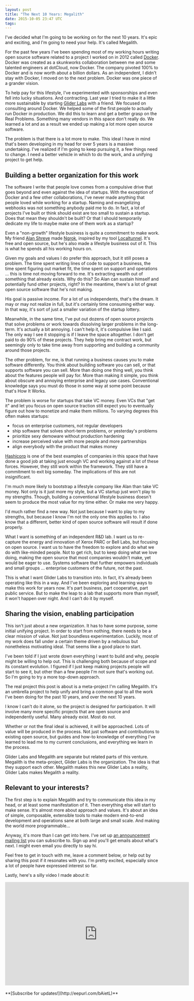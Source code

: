 ```yaml
---
layout: post
title: "The Next 10 Years: Megalith"
date: 2015-10-05 23:47 UTC
tags:
---
```

I've decided what I'm going to be working on for the next 10 years. It's epic and exciting, and I'm going to need your help. It's called Megalith.

For the past few years I've been spending most of my working hours writing open source software related to a project I worked on in 2012 called [Docker](http://docker.com). Docker was created as a skunkworks collaboration between me and some talented engineers at dotCloud, now Docker. The company pivoted 100% to Docker and is now worth about a billion dollars. As an independent, I didn't stay with Docker, I moved on to the next problem. Docker was one piece of a grander vision.

To help pay for this lifestyle, I've experimented with sponsorships and even fell into lucky situations. And contracting. Last year I tried to make it a little more sustainable by starting [Glider Labs](http://gliderlabs.com) with a friend. We focused on consulting around Docker. We helped some of the first people to actually run Docker in production. We did this to learn and get a better grasp on the Real Problems. Something many vendors in this space don't really do. We learned a lot and as a result we ended up making a lot more open source software.

The problem is that there is a lot more to make. This ideal I have in mind that's been developing in my head for over 5 years is a massive undertaking. I've realized if I'm going to keep pursuing it, a few things need to change. I need a better vehicle in which to do the work, and a unifying project to get help.

## Building a better organization for this work

The software I write that people love comes from a compulsive drive that goes beyond and even against the idea of startups. With the exception of Docker and a few other collaborations, I've never made anything that people loved while working for a startup. Naming and evangelizing webhooks was not something anybody paid me to do. In fact, a lot of projects I've built or think should exist are too small to sustain a startup. Does that mean they shouldn't be built? Or that I should temporarily dedicate my life to maybe make one of them work as a startup?

Even a "non-growth" lifestyle business is quite a commitment to make work. My friend [Alan Shreve](https://inconshreveable.com/) made [Ngrok](https://ngrok.com/), inspired by my tool [Localtunnel](https://github.com/progrium/localtunnel). It's free and open source, but he's also made a lifestyle business out of it. This is what he spends all his working hours on.

Given my goals and values I do prefer this approach, but it still poses a problem. The time spent writing lines of code to support a business, the time spent figuring out market fit, the time spent on support and operations ... this is time not moving forward to me. It's extracting wealth out of something that already exists. Why do this? So Alan can sustain himself and potentially fund other projects, right? In the meantime, there's a lot of great open source software that he's not making.

His goal is passive income. For a lot of us independents, that's the dream. It may or may not realize in full, but it's certainly time consuming either way. In that way, it's sort of just a smaller variation of the startup lottery.

Meanwhile, in the same time, I've put out dozens of open source projects that solve problems or work towards dissolving larger problems in the long-term. It's actually a bit annoying. I can't help it, it's compulsive like I said. The only way I see it stopping is if I leave the space altogether. I don't get paid to do 90% of these projects. They help bring me contract work, but seemingly only to take time away from supporting and building a community around those projects.

The other problem, for me, is that running a business causes you to make software differently. You think about building software you can sell, or that supports software you can sell. More than doing one thing well, you think about the features people will pay for. More than making it simple, you think about obscure and annoying enterprise and legacy use cases. Conventional knowledge says you must do those in some way at some point because that's How It Works.

The problem is worse for startups that take VC money. Even VCs that "get it" and let you focus on open source traction still expect you to eventually figure out how to monetize and make them millions. To varying degrees this often makes startups:

 * focus on enterprise customers, not regular developers
 * ship software that solves short-term problems, or yesterday's problems
 * prioritize sexy demoware without production hardening
 * increase perceived value with more people and more partnerships
 * align everybody with the product that makes money

[Hashicorp](https://hashicorp.com/) is one of the best examples of companies in this space that have done a good job at taking just enough VC and working against a lot of these forces. However, they still work within the framework. They still have a commitment to exit big someday. The implications of this are not insignificant.

I'm much more likely to bootstrap a lifestyle company like Alan than take VC money. Not only is it just more my style, but a VC startup just won't play to my strengths. Though, building a conventional lifestyle business doesn't seem to produce the most value for my time either. Or make me very happy.

I'd much rather find a new way. Not just because I want to play to my strengths, but because I know I'm not the only one this applies to. I also know that a different, better kind of open source software will result if done properly.

What I want is something of an independent R&D lab. I want us to re-capture the energy and innovation of Xerox PARC or Bell Labs, but focusing on open source. I want us to have the freedom to explore and do what we do with like-minded people. Not to get rich, but to keep doing what we love doing, making the open source that most companies wouldn't make, yet would be eager to use. Systems software that further empowers individuals and small groups ... enterprise customers of the future, not the past.

This is what I want Glider Labs to transition into. In fact, it's already been operating like this in a way. And I've been exploring and learning ways to make this work for years now. It's part business, part cooperative, part public service. But to make the leap to a lab that supports more than myself, it won't happen over night. And I can't do it by myself.

## Sharing the vision, enabling participation

This isn't just about a new organization. It has to have some purpose, some initial unifying project. In order to start from nothing, there needs to be a clear mission of value. Not just boundless experimentation. Luckily, most of my work does fall under a certain theme driven by a nebulous but nonetheless motivating ideal. That seems like a good place to start.

I've been told if I just wrote down everything I want to build and why, people might be willing to help out. This is challenging both because of scope and its constant evolution. I figured if I just keep making projects people will start to see it, but other than a few people I'm not sure that's working out. So I'm going to try a more top-down approach.

The real project this post is about is a meta-project I'm calling Megalith. It's an umbrella project to help unify and bring a common goal to all the work I've been doing for the past 10 years, and over the next 10 years.

I know I can't do it alone, so the project is designed for participation. It will involve many more specific projects that are open source and independently useful. Many already exist. Most do not.

Whether or not the final ideal is achieved, it will be approached. Lots of value will be produced in the process. Not just software and contributions to existing open source, but guides and how-to knowledge of everything I've learned to lead me to my current conclusions, and everything we learn in the process.

Glider Labs and Megalith are separate but related parts of this venture. Megalith is the meta-project, Glider Labs is the organization. The idea is that they support each other. Megalith makes this new Glider Labs a reality, Glider Labs makes Megalith a reality.

## Relevant to your interests?

The first step is to explain Megalith and try to communicate this idea in my head, or at least some manifestation of it. Then everything else will start to make sense. It's almost more about approach and values. It's about an idea of simple, composable, extensible tools to make modern end-to-end development and operations sane at both large and small scale. And making the world more programmable...

Anyway, it's more than I can get into here. I've set up [an announcement mailing list](http://eepurl.com/bAietL) you can subscribe to. Sign up and you'll get emails about what's next. I might even email you directly to say hi.

Feel free to get in touch with me, leave a comment below, or help out by sharing this post if it resonates with you. I'm pretty excited, especially since a lot of people have expressed interest so far.

Lastly, here's a silly video I made about it:

<center><iframe src="https://player.vimeo.com/video/140272143" width="600" height="337" frameborder="0" webkitallowfullscreen mozallowfullscreen allowfullscreen></iframe></center>

<br />
**[Subscribe for updates!](http://eepurl.com/bAietL)**
